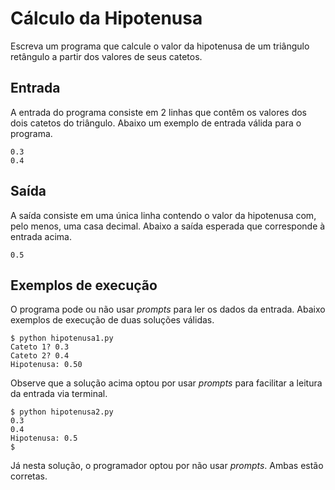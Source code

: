 # Cálculo da Hipotenusa

Escreva um programa que calcule o valor da hipotenusa de um 
triângulo retângulo a partir dos valores
de seus catetos.

## Entrada

A entrada do programa consiste em 2 linhas que contêm os valores
dos dois catetos do triângulo. Abaixo um exemplo de entrada
válida para o programa.

```
0.3
0.4
```

## Saída

A saída consiste em uma única linha contendo o valor da
hipotenusa com, pelo menos, uma casa decimal. Abaixo a saída
esperada que corresponde à entrada acima.

```
0.5
```

## Exemplos de execução

O programa pode ou não usar _prompts_ para ler os dados da
entrada. Abaixo exemplos de execução de duas soluções válidas.

```
$ python hipotenusa1.py
Cateto 1? 0.3
Cateto 2? 0.4
Hipotenusa: 0.50
```

Observe que a solução acima optou por usar _prompts_ para
facilitar a leitura da entrada via terminal.

```
$ python hipotenusa2.py
0.3
0.4
Hipotenusa: 0.5
$
```

Já nesta solução, o programador optou por não usar _prompts_.
Ambas estão corretas.
